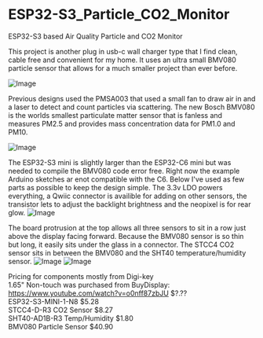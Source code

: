 # ESP32-S3_Particle_CO2_Monitor
ESP32-S3 based Air Quality Particle and CO2 Monitor

This project is another plug in usb-c wall charger type that I find clean, cable free and convenient for my home. It uses an ultra small BMV080 particle sensor that allows for a much smaller project than ever before.

![Image](https://github.com/user-attachments/assets/068908f2-491f-460d-baaa-7e56ccb6598f)

Previous designs used the PMSA003 that used a small fan to draw air in and a laser to detect and count particles via scattering. The new Bosch BMV080 is the worlds smallest particulate matter sensor that is fanless and measures PM2.5 and provides mass concentration data for PM1.0 and PM10. 

![Image](https://github.com/user-attachments/assets/e40246da-fd77-4ef6-bbfb-84fd3a0fd16f)

The ESP32-S3 mini is slightly larger than the ESP32-C6 mini but was needed to compile the BMV080 code error free. Right now the example Arduino sketches ar enot compatible with the C6. Below I've used as few parts as possible to keep the design simple. The 3.3v LDO powers everything, a Qwiic connector is availible for adding on other sensors, the transistor lets to adjust the backlight brightness and the neopixel is for rear glow.
![Image](https://github.com/user-attachments/assets/f80bc7f7-3e0d-45f6-b091-c78f25c5b918)

The board protrusion at the top allows all three sensors to sit in a row just above the display facing forward. Because the BMV080 sensor is so thin but long, it easily sits under the glass in a connector. The STCC4 CO2 sensor sits in between the BMV080 and the SHT40 temperature/humidity sensor.
![Image](https://github.com/user-attachments/assets/7f08396c-15c4-4fbb-88d5-c476f8c2b8bd)
![Image](https://github.com/user-attachments/assets/a10d1534-b7d7-421e-adf2-e8bb9022f8b4)

Pricing for components mostly from Digi-key
<br/> 1.65" Non-touch was purchased from BuyDisplay: https://www.youtube.com/watch?v=o0nff87zbJU $?.??
<br/>ESP32-S3-MINI-1-N8 $5.28
<br/>STCC4-D-R3 CO2 Sensor $8.27
<br/>SHT40-AD1B-R3 Temp/Humidity $1.80
<br/>BMV080 Particle Sensor $40.90

